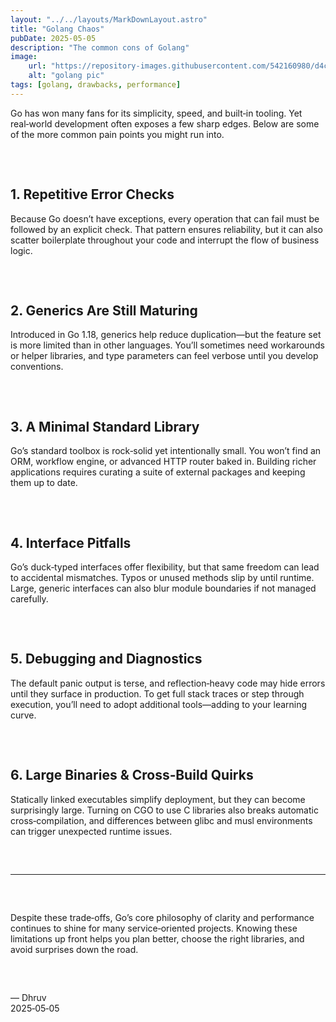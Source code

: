 ```yaml
---
layout: "../../layouts/MarkDownLayout.astro"
title: "Golang Chaos"
pubDate: 2025-05-05
description: "The common cons of Golang"
image: 
    url: "https://repository-images.githubusercontent.com/542160980/d4c945b5-4721-4662-a2dd-3118c507c78e"
    alt: "golang pic"
tags: [golang, drawbacks, performance]
---
```



Go has won many fans for its simplicity, speed, and built‑in tooling. 
Yet real‑world development often 
exposes a few sharp edges. Below are some of the more common pain 
points you might run into.
<pre>


</pre>
## 1. Repetitive Error Checks  
Because Go doesn’t have exceptions, every operation that can fail must 
be followed by an explicit check. 
That pattern ensures reliability, but it can also scatter boilerplate 
throughout your code and interrupt 
the flow of business logic.
<pre>


</pre>
## 2. Generics Are Still Maturing  
Introduced in Go 1.18, generics help reduce duplication—but the feature 
set is more limited than in other 
languages. You’ll sometimes need workarounds or helper libraries, and 
type parameters can feel verbose 
until you develop conventions.
<pre>


</pre>
## 3. A Minimal Standard Library  
Go’s standard toolbox is rock‑solid yet intentionally small. You won’t 
find an ORM, workflow engine, or 
advanced HTTP router baked in. Building richer applications requires 
curating a suite of external packages 
and keeping them up to date.
<pre>


</pre>
## 4. Interface Pitfalls  
Go’s duck‑typed interfaces offer flexibility, but that same freedom can 
lead to accidental mismatches. 
Typos or unused methods slip by until runtime. Large, generic 
interfaces can also blur module boundaries 
if not managed carefully.
<pre>


</pre>
## 5. Debugging and Diagnostics  
The default panic output is terse, and reflection‑heavy code may hide 
errors until they surface in 
production. To get full stack traces or step through execution, you’ll 
need to adopt additional 
tools—adding to your learning curve.
<pre>


</pre>
## 6. Large Binaries & Cross‑Build Quirks  
Statically linked executables simplify deployment, but they can become 
surprisingly large. Turning on CGO 
to use C libraries also breaks automatic cross‑compilation, and 
differences between glibc and musl 
environments can trigger unexpected runtime issues.
<pre>


</pre>
---
<pre>


</pre>
Despite these trade‑offs, Go’s core philosophy of clarity and 
performance continues to shine for many 
service‑oriented projects. Knowing these limitations up front helps you 
plan better, choose the right 
libraries, and avoid surprises down the road.
<pre>


</pre>
–– Dhruv  
2025‑05‑05  

